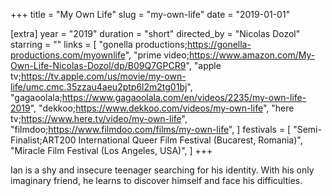 +++
title = "My Own Life"
slug = "my-own-life"
date = "2019-01-01"

[extra]
year = "2019"
duration = "short"
directed_by = "Nicolas Dozol"
starring = ""
links = [
    "gonella productions;https://gonella-productions.com/myownlife",
    "prime video;https://www.amazon.com/My-Own-Life-Nicolas-Dozol/dp/B09Q7GPCR9",
    "apple tv;https://tv.apple.com/us/movie/my-own-life/umc.cmc.35zzau4aeu2ptp6l2m2tg01bj",
    "gagaoolala;https://www.gagaoolala.com/en/videos/2235/my-own-life-2019",
    "dekkoo;https://www.dekkoo.com/videos/my-own-life",
    "here tv;https://www.here.tv/video/my-own-life",
    "filmdoo;https://www.filmdoo.com/films/my-own-life",
]
festivals = [
    "Semi-Finalist;ART200 International Queer Film Festival (Bucarest, Romania)",
    "Miracle Film Festival (Los Angeles, USA)",
]
+++

Ian is a shy and insecure teenager searching for his identity.
With his only imaginary friend, he learns to discover himself and face his difficulties.